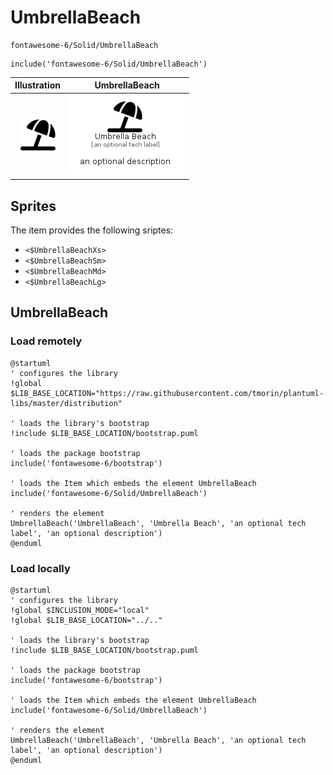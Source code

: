 # UmbrellaBeach


```text
fontawesome-6/Solid/UmbrellaBeach
```

```text
include('fontawesome-6/Solid/UmbrellaBeach')
```



| Illustration | UmbrellaBeach |
| :---: | :---: |
| ![illustration for Illustration](../../fontawesome-6/Solid/UmbrellaBeach.png) | ![illustration for UmbrellaBeach](../../fontawesome-6/Solid/UmbrellaBeach.Local.png) |



## Sprites
The item provides the following sriptes:

- `<$UmbrellaBeachXs>`
- `<$UmbrellaBeachSm>`
- `<$UmbrellaBeachMd>`
- `<$UmbrellaBeachLg>`





## UmbrellaBeach

### Load remotely
```plantuml
@startuml
' configures the library
!global $LIB_BASE_LOCATION="https://raw.githubusercontent.com/tmorin/plantuml-libs/master/distribution"

' loads the library's bootstrap
!include $LIB_BASE_LOCATION/bootstrap.puml

' loads the package bootstrap
include('fontawesome-6/bootstrap')

' loads the Item which embeds the element UmbrellaBeach
include('fontawesome-6/Solid/UmbrellaBeach')

' renders the element
UmbrellaBeach('UmbrellaBeach', 'Umbrella Beach', 'an optional tech label', 'an optional description')
@enduml
```

### Load locally
```plantuml
@startuml
' configures the library
!global $INCLUSION_MODE="local"
!global $LIB_BASE_LOCATION="../.."

' loads the library's bootstrap
!include $LIB_BASE_LOCATION/bootstrap.puml

' loads the package bootstrap
include('fontawesome-6/bootstrap')

' loads the Item which embeds the element UmbrellaBeach
include('fontawesome-6/Solid/UmbrellaBeach')

' renders the element
UmbrellaBeach('UmbrellaBeach', 'Umbrella Beach', 'an optional tech label', 'an optional description')
@enduml
```

